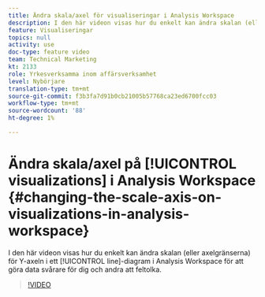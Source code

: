 ```yaml
---
title: Ändra skala/axel för visualiseringar i Analysis Workspace
description: I den här videon visas hur du enkelt kan ändra skalan (eller axelgränserna) för Y-axeln i ett linjediagram i Analysis Workspace för att göra data svårare för dig och andra att feltolka.
feature: Visualiseringar
topics: null
activity: use
doc-type: feature video
team: Technical Marketing
kt: 2133
role: Yrkesverksamma inom affärsverksamhet
level: Nybörjare
translation-type: tm+mt
source-git-commit: f3b3fa7d91b0cb21005b57768ca23ed6700fcc03
workflow-type: tm+mt
source-wordcount: '88'
ht-degree: 1%

---
```



# Ändra skala/axel på [!UICONTROL visualizations] i Analysis Workspace {#changing-the-scale-axis-on-visualizations-in-analysis-workspace}

I den här videon visas hur du enkelt kan ändra skalan (eller axelgränserna) för Y-axeln i ett [!UICONTROL line]-diagram i Analysis Workspace för att göra data svårare för dig och andra att feltolka.

>[!VIDEO](https://video.tv.adobe.com/v/24708/?quality=12)
